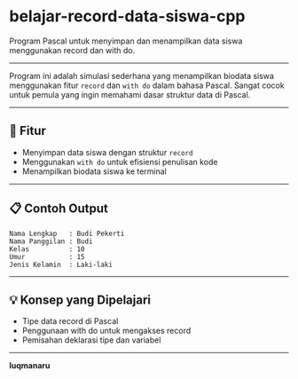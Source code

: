 # belajar-record-data-siswa-cpp
Program Pascal untuk menyimpan dan menampilkan data siswa menggunakan record dan with do.

---

Program ini adalah simulasi sederhana yang menampilkan biodata siswa menggunakan fitur `record` dan `with do` dalam bahasa Pascal. Sangat cocok untuk pemula yang ingin memahami dasar struktur data di Pascal.

---

## 🔧 Fitur

- Menyimpan data siswa dengan struktur `record`
- Menggunakan `with do` untuk efisiensi penulisan kode
- Menampilkan biodata siswa ke terminal

---

## 📋 Contoh Output

```text
Nama Lengkap   : Budi Pekerti
Nama Panggilan : Budi
Kelas          : 10
Umur           : 15
Jenis Kelamin  : Laki-laki
```

---

## 💡 Konsep yang Dipelajari
- Tipe data record di Pascal
- Penggunaan with do untuk mengakses record
- Pemisahan deklarasi tipe dan variabel

---

**luqmanaru**
